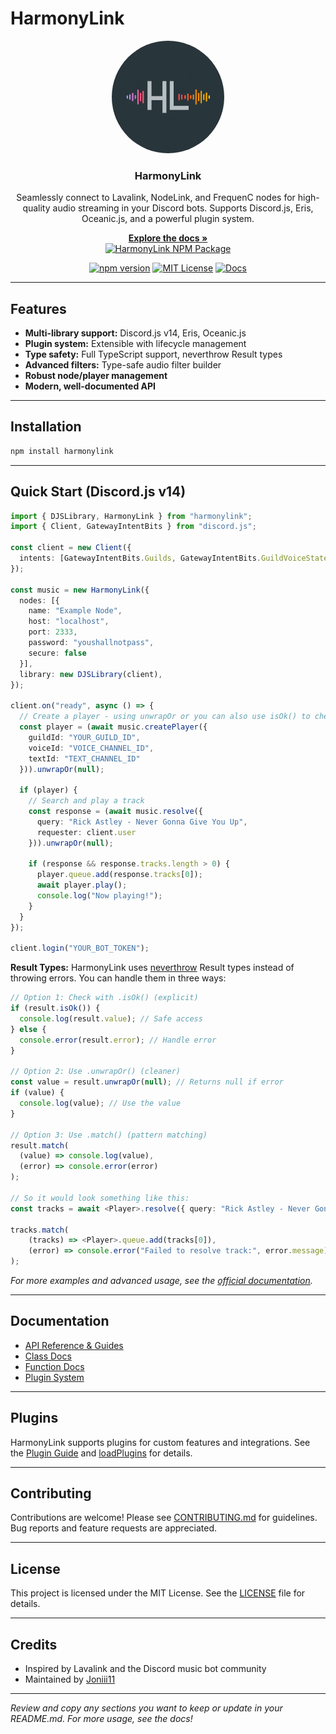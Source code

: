 # HarmonyLink

<div align="center">
  <a href="https://github.com/Joniii11/HarmonyLink">
    <img src="images/HarmonyLink.jpg" alt="Logo" width="180" height="180" style="border-radius: 50%;">
  </a>

  <h3>HarmonyLink</h3>
  <p>Seamlessly connect to Lavalink, NodeLink, and FrequenC nodes for high-quality audio streaming in your Discord bots. Supports Discord.js, Eris, Oceanic.js, and a powerful plugin system.</p>
  <a href="https://joniii.dev/docs/harmonylink"><strong>Explore the docs »</strong></a>
  <br />
  <a href="https://nodei.co/npm/harmonylink/">
    <img src="https://nodei.co/npm/harmonylink.png?downloads=true&downloadRank=true&stars=true" alt="HarmonyLink NPM Package"/>
  </a>
</div>

<p align="center">
  <a href="https://www.npmjs.com/package/harmonylink"><img src="https://img.shields.io/npm/v/harmonylink.svg" alt="npm version"></a>
  <a href="https://github.com/Joniii11/HarmonyLink/blob/master/LICENSE"><img src="https://img.shields.io/github/license/Joniii11/HarmonyLink.svg" alt="MIT License"></a>
  <a href="https://joniii.dev/docs/harmonylink"><img src="https://img.shields.io/badge/docs-online-blue.svg" alt="Docs"></a>
</p>

---

## Features
- **Multi-library support:** Discord.js v14, Eris, Oceanic.js
- **Plugin system:** Extensible with lifecycle management
- **Type safety:** Full TypeScript support, neverthrow Result types
- **Advanced filters:** Type-safe audio filter builder
- **Robust node/player management**
- **Modern, well-documented API**

---

## Installation
```sh
npm install harmonylink
```

---

## Quick Start (Discord.js v14)
```ts
import { DJSLibrary, HarmonyLink } from "harmonylink";
import { Client, GatewayIntentBits } from "discord.js";

const client = new Client({ 
  intents: [GatewayIntentBits.Guilds, GatewayIntentBits.GuildVoiceStates] 
});

const music = new HarmonyLink({
  nodes: [{
    name: "Example Node",
    host: "localhost",
    port: 2333,
    password: "youshallnotpass",
    secure: false
  }],
  library: new DJSLibrary(client),
});

client.on("ready", async () => {
  // Create a player - using unwrapOr or you can also use isOk() to check if the player was created successfully
  const player = (await music.createPlayer({
    guildId: "YOUR_GUILD_ID",
    voiceId: "VOICE_CHANNEL_ID",
    textId: "TEXT_CHANNEL_ID"
  })).unwrapOr(null);

  if (player) {
    // Search and play a track
    const response = (await music.resolve({ 
      query: "Rick Astley - Never Gonna Give You Up", 
      requester: client.user 
    })).unwrapOr(null);
    
    if (response && response.tracks.length > 0) {
      player.queue.add(response.tracks[0]);
      await player.play();
      console.log("Now playing!");
    }
  }
});

client.login("YOUR_BOT_TOKEN");
```

**Result Types:**
HarmonyLink uses [neverthrow](https://github.com/supermacro/neverthrow) Result types instead of throwing errors. You can handle them in three ways:

```ts
// Option 1: Check with .isOk() (explicit)
if (result.isOk()) {
  console.log(result.value); // Safe access
} else {
  console.error(result.error); // Handle error
}

// Option 2: Use .unwrapOr() (cleaner)
const value = result.unwrapOr(null); // Returns null if error
if (value) {
  console.log(value); // Use the value
}

// Option 3: Use .match() (pattern matching)
result.match(
  (value) => console.log(value),
  (error) => console.error(error)
);

// So it would look something like this:
const tracks = await <Player>.resolve({ query: "Rick Astley - Never Gonna Give You Up", requester: client.user })

tracks.match(
    (tracks) => <Player>.queue.add(tracks[0]),
    (error) => console.error("Failed to resolve track:", error.message)
);

```

_For more examples and advanced usage, see the [official documentation](https://joniii.dev/docs/harmonylink)._ 

---

## Documentation
- [API Reference & Guides](https://joniii.dev/docs/harmonylink)
- [Class Docs](https://joniii.dev/docs/harmonylink/classes/)
- [Function Docs](https://joniii.dev/docs/harmonylink/functions/)
- [Plugin System](https://joniii.dev/docs/harmonylink/classes/AbstractPlugin)

---

## Plugins
HarmonyLink supports plugins for custom features and integrations. See the [Plugin Guide](https://joniii.dev/docs/harmonylink/classes/AbstractPlugin) and [loadPlugins](https://joniii.dev/docs/harmonylink/functions/loadPlugins) for details.

---

## Contributing
Contributions are welcome! Please see [CONTRIBUTING.md](CONTRIBUTING.md) for guidelines. Bug reports and feature requests are appreciated.

---

## License
This project is licensed under the MIT License. See the [LICENSE](LICENSE) file for details.

---

## Credits
- Inspired by Lavalink and the Discord music bot community
- Maintained by [Joniii11](https://github.com/Joniii11)

---

*Review and copy any sections you want to keep or update in your README.md. For more usage, see the docs!*
